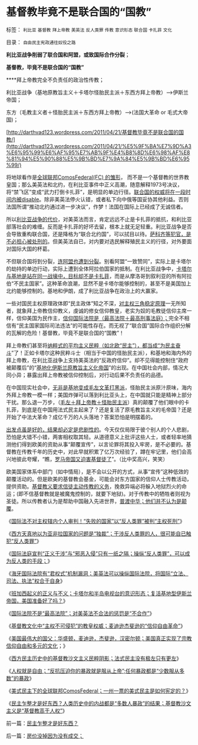 # 基督教毕竟不是联合国的“国教”

标签： `利比亚` `基督教` `拜上帝教` `美英法` `反人类罪` `传教` `意识形态` `联合国` `卡扎菲` `文化` 

目录： `自由民主宪政通往奴役之路`

**利比亚战争削弱了联合国和阿盟，或致国际合作分裂**；

**基督教，毕竟不是联合国的“国教”**

****拜上帝教完全不负责任的政治性传教；

利比亚战争（基地原教旨主义＋卡塔尔怪胎民主派＋东西方拜上帝教）——>伊斯兰帝国；

东方（毛教主义者＋怪胎民主派＋东西方拜上帝教）——>(法国大革命 or
毛式大帝国)；

[http://darthvad123.wordpress.com/2011/04/21/基督教毕竟不是联合国的国教/](http://darthvad123.wordpress.com/2011/04/21/%E5%9F%BA%E7%9D%A3%E6%95%99%E6%AF%95%E7%AB%9F%E4%B8%8D%E6%98%AF%E8%81%94%E5%90%88%E5%9B%BD%E7%9A%84%E5%9B%BD%E6%95%99/)



将地球看作是[全球联邦ComosFederal(FC) 的雏形](../../../2011/4/2/国民主权原理维系了世界和平.md)，
而不是一个基督教的世界教皇国；那么美英法和北约，在利比亚事件中正义高潮，随意解释1973号决议，将“禁飞区”变成“武力打倒卡扎菲”，是明显的单边行径。[联合国的权威将在一段时间内被disable](../../../2011/4/16/国民主权原理限制内战的干预原则.md)。除非美英法停火认错，或者私下向中俄等国妥协其他利益。否则法国所谓“推动北约通过进一步决议”，作梦！法国在国际上已经成了无诚信者。

所以[利比亚战争的代价](../../../2011/4/14/利比亚战争的大输家.md)，对美英法而言，肯定远远不止是卡扎菲的抵抗，和利比亚部落社会的难缠。反而是卡扎菲的好坏去留，根本上就无足轻重。利比亚战争是否会导致重构联合国，还是降格为“联合北约国”，可以拭目以待。[萨科齐等犯官，是不必担心被处刑的](../../../2011/4/1/美英法“合法打黑”，联合国就不合法.md)。但美英法自已，对内要对选民解释殖民主义的行径，对外要面对国际大国的杯葛。

不但联合国将到分裂，[连阿盟也遭到分裂](../../../2011/4/11/民主斗士是阿盟？卡塔尔？半岛？.md)。别看阿盟“一致赞同”，实际上是卡塔尔的劫持的单边行动，实际上遭到全体阿拉伯国家的抵制。在利比亚战争中，[卡塔尔与基地是站在同一战壕中，目标却不是卡扎菲](../../../2011/4/16/反对独裁者，不能取而代之.md)，而是从摩洛哥到叙利亚的所有阿拉伯“不民主国家”。这种革命浪潮，显然不是卡塔尔能够控制的，甚至不是美国加上北约能够控制的。基地和伊朗，成了利比亚战争在政治上的大赢家。

一些对国民主权原理政体即“民主政体”知之不深，[对主权三角稳定原理](../../../2011/4/5/二战后亚非拉“民主乱局”的三角原理.md)一无所知者，就象拜上帝教信仰教义，虔诚的修女信仰教皇，老实为奴的毛教徒信仰主席一样，信仰美国为民作主，[信仰国际法院是（最高法院＋最高刑事法庭）；](../../../2011/4/19/国际法院不是“最高法院”.md)完全不相信有“民主国家国际司法违法”的可能性存在。而无视了“联合国”国际合作组织分解的瓦解的危险！基督教，毕竟不是联合国的“国教”！

拜上帝教们甚至将[纳粹式的平均主义民粹（如北欧“民主”），都当成“为民主奋斗](http://blog.sina.com.cn/s/blog_59c414d50100ruud.html)”了！正如卡塔尔这种民粹斗士（相当于中国的怪胎民主派），和基地和海内外的拜上帝教，在利比亚战争上支持美英法的“反政府信仰”。却不见得能控制住“政府被颠覆后”的“[基地化伊斯兰原教旨主义化帝国](../../../2011/4/18/“阿拉伯人内政”和伊斯兰帝国.md)”的出现。在中国社会内部，情况大同小异；暴露出拜上帝教被信仰控制后，对行动后果不负责任的品德。

在中国现实社会中，[无非是基地变成毛左文革打黑派](http://darthvad123.wordpress.com/2011/04/09/%E4%B9%8C%E6%9C%89%E4%B9%8B%E4%B9%A1%E6%AF%9B%E5%B7%A6%E5%AE%9E%E9%99%85%E4%B8%8A%E6%98%AF%E4%BA%BA%E7%83%9F%E7%A8%80%E5%B0%91/)，怪胎民主派原汁原味，海内外拜上帝教一模一样；美国炸弹可以落到利比亚头上，在中国就只能是精神上部分干扰。那么退一万步，（[毛左＋拜上帝教＋怪胎民主派](../../../2011/4/15/利比亚战争启示录，知识分子和信仰.md)）真的颠覆了他们眼中的卡扎菲，到底是在中国用法式民主起来了？还是复活了原毛教旨主义的毛帝国？还是开始了中法大革命？成亿千万的人头落地？答案恐怕是明摆着的。

[出发点虽是好的，结果却必定是悲剧性的](../../../2009/5/5/万恶之源皆为善.md)。今天仅仅局限于彼个别人的个人悲剧，恐怕是大错不小错，两害相权取其轻。从道德意义上批评这些人士，或者轻率地猜测他们得到欧美的资助从事“颠覆宣传”，以言论罪将其投入牢房，是不必要的。基督教在传教千年的历史中，对此早就积累了亿万次经验了，蹲在牢记里，他们会高兴地彼此夸耀，“瞧，[罗马帝国又迫害基督徒了](../../../2010/8/4/罗马帝国对基督教很宽容，犹太教曾经暴戾.md)”。（比中奖高兴，笑笑）

欧美国家体系中部门（如中情局），是不会以公开的方式，从事“宣传”这种低效的颠覆活动的。但是欧美的基督教会基金，可能会对东方国家的信仰人士传教活动，提供资助。[基督教义要求信徒主动传教的义务](../../../2010/11/17/基督教与罗马帝国和解道路.md)，挽救异端必将躲入地狱烈火的命运；(即不信基督教就是被魔鬼控制的，就要下地狱)。对于传教中的牺牲者则视为圣徒。所以传教者认为是帮助中国融入先进世界，[普渡中华；他们并不认为是颠覆](http://darthvad123.wordpress.com/2011/04/03/%E4%B8%BA%E4%BB%80%E4%B9%88%E4%B8%8D%E8%83%BD%E5%9B%A0%E8%A8%80%E8%8E%B7%E7%BD%AA%E7%9A%84%E7%BB%8F%E6%B5%8E%E5%AD%A6%E5%8E%9F%E5%9B%A0/)。

《[国际法不对主权辖内个人审判！“失败的国家”以“反人类罪”被判“主权死刑”](../../../2011/4/17/国际法不审判个人“反人类罪”和失败的国家.md)》

《[西方天真地以为亚非拉国家的问题是“独裁”；干涉反人类罪的人，很可能自已触犯“反人类罪”](../../../2011/4/17/西方以为亚非拉的问题是“独裁”.md)》

《[国际法庭宣判“正义干涉”与“邪恶入侵”只有一纸之隔；操纵“反人类罪”，可以成为反人类的手段；](../../../2011/4/18/操纵“反人类罪”可以成为反人类的手段.md)》

《[海牙国际法院有“君权式”机制漏洞；美英法可以操纵国际法院，将国际“立法、司法、执法”权合于自身](../../../2011/4/18/操纵海牙国际法院可有“君权”漏洞.md)》

《[班加西起义的正义与不义；卡塔尔和半岛电视台的意识形态；复活基地型伊斯兰帝国，美国准备好了吗？](../../../2011/4/18/“阿拉伯人内政”和伊斯兰帝国.md)》

《[国际法院不是“最高法院”；对美英法不合法的惩罚是“不合作”](../../../2011/4/19/国际法院不是“最高法院”.md)》

《[基督教文化中“主权不可侵犯”的教皇权威；麦迪逊杰斐逊的“信仰自由革命”](../../../2011/4/19/麦迪逊杰菲逊缔造真正的宗教信仰自由.md)》

《[美国最伟大的国父：华盛顿，麦迪逊，杰斐逊，汉密尔顿；美国真正实现了宗教信仰自由和多元的文化](../../../2011/4/19/美国国父华盛顿，麦迪逊，杰斐逊，汉密尔顿.md)；》

《[西方民主历史中的基督教沙文主义民粹阴影；法式民主没有极左只有更左](../../../2011/4/20/杰斐逊成了希特勒；没有极左只有更左；.md)》

《[人权就是自由；“反抗压迫你的暴政就是服从上帝”;任何暴政都是“少数服从多数”的暴政](../../../2011/4/20/伟大的杰斐逊最伟大的贡献.md)》

《[美式民主下的全球联邦ComosFederal；一州一票的美式民主是如何宪定的？](../../../2011/4/20/ComosFederal重温费城立宪会议.md)》

《[民主乍整才是好东西？人类历史中的内战都是“多数人暴政”的结果；基督教沙文主义是“基督教高于人权”](../../../2011/4/21/民主乍整才是好东西？.md)》

前一篇：[民主乍整才是好东西？](../../../2011/4/21/民主乍整才是好东西？.md)

后一篇：[房价没掉因为没有成交；](../../../2011/4/22/房价没掉因为没有成交；.md)